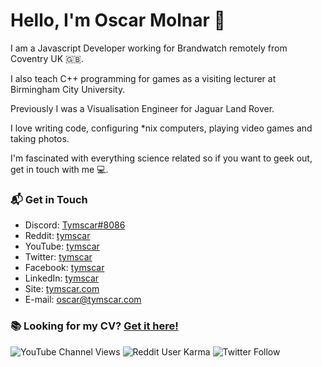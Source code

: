 # Hello, I'm Oscar Molnar 👋

I am a Javascript Developer working for Brandwatch remotely from Coventry UK 🇬🇧.


I also teach C++ programming for games as a visiting lecturer at Birmingham City University.


Previously I was a Visualisation Engineer for Jaguar Land Rover.

I love writing code, configuring \*nix computers, playing video games and taking photos.

I'm fascinated with everything science related so if you want to geek out, get in touch with me 💻.


### 📬 Get in Touch

- Discord: [Tymscar#8086][discord]
- Reddit: [tymscar][reddit]
- YouTube: [tymscar][youtube]
- Twitter: [tymscar][twitter]
- Facebook: [tymscar][facebook]
- LinkedIn: [tymscar][linkedin]
- Site: [tymscar.com][site]
- E-mail: oscar@tymscar.com

### 📚 Looking for my CV? [Get it here!](https://drive.google.com/file/d/1zkEZ4jAZDNCTz-Rs16S2e5TvjCLPR5-W/view)



[discord]: https://discord.com/users/120366450199363587
[reddit]: https://www.reddit.com/user/tymscar/
[youtube]: https://www.youtube.com/tymscar
[twitter]: https://twitter.com/Tymscar
[facebook]: https://www.facebook.com/tymscar
[linkedin]: https://www.linkedin.com/in/tymscar/
[site]: https://tymscar.com


![YouTube Channel Views](https://img.shields.io/youtube/channel/views/UC4oOTUQqQ3YhXY9R6AG-x1A?style=social)
![Reddit User Karma](https://img.shields.io/reddit/user-karma/combined/tymscar?label=karma&style=social)
![Twitter Follow](https://img.shields.io/twitter/follow/tymscar?label=Followers&style=social)

